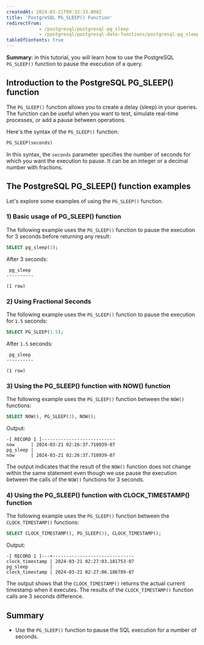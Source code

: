 ```yaml
---
createdAt: 2024-03-21T09:32:33.000Z
title: 'PostgreSQL PG_SLEEP() Function'
redirectFrom:
            - /postgresql/postgresql-pg_sleep 
            - /postgresql/postgresql-date-functions/postgresql-pg_sleep
tableOfContents: true
---
```



**Summary**: in this tutorial, you will learn how to use the PostgreSQL `PG_SLEEP()` function to pause the execution of a query.

## Introduction to the PostgreSQL PG_SLEEP() function

The `PG_SLEEP()` function allows you to create a delay (sleep) in your queries. The function can be useful when you want to test, simulate real-time processes, or add a pause between operations.

Here's the syntax of the `PG_SLEEP()` function:

```sql
PG_SLEEP(seconds)
```

In this syntax, the `seconds` parameter specifies the number of seconds for which you want the execution to pause. It can be an integer or a decimal number with fractions.

## The PostgreSQL PG_SLEEP() function examples

Let's explore some examples of using the `PG_SLEEP()` function.

### 1) Basic usage of PG_SLEEP() function

The following example uses the `PG_SLEEP()` function to pause the execution for 3 seconds before returning any result:

```sql
SELECT pg_sleep(3);
```

After 3 seconds:

```
 pg_sleep
----------

(1 row)
```

### 2) Using Fractional Seconds

The following example uses the `PG_SLEEP()` function to pause the execution for `1.5` seconds:

```sql
SELECT PG_SLEEP(1.5);
```

After `1.5` seconds:

```
 pg_sleep
----------

(1 row)
```

### 3) Using the PG_SLEEP() function with NOW() function

The following example uses the `PG_SLEEP()` function between the `NOW()` functions:

```sql
SELECT NOW(), PG_SLEEP(3), NOW();
```

Output:

```
-[ RECORD 1 ]---------------------------
now      | 2024-03-21 02:26:37.710939-07
pg_sleep |
now      | 2024-03-21 02:26:37.710939-07
```

The output indicates that the result of the `NOW()` function does not change within the same statement even though we use pause the execution between the calls of the `NOW()` functions for 3 seconds.

### 4) Using the PG_SLEEP() function with CLOCK_TIMESTAMP() function

The following example uses the `PG_SLEEP()` function between the `CLOCK_TIMESTAMP()` functions:

```sql
SELECT CLOCK_TIMESTAMP(), PG_SLEEP(3), CLOCK_TIMESTAMP();
```

Output:

```
-[ RECORD 1 ]---+------------------------------
clock_timestamp | 2024-03-21 02:27:03.181753-07
pg_sleep        |
clock_timestamp | 2024-03-21 02:27:06.186789-07
```

The output shows that the `CLOCK_TIMESTAMP()` returns the actual current timestamp when it executes. The results of the `CLOCK_TIMESTAMP()` function calls are 3 seconds difference.

## Summary

- Use the `PG_SLEEP()` function to pause the SQL execution for a number of seconds.
